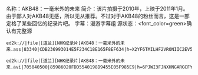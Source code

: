 名称：AKB48：一毫米外的未来
简介：该片拍摄于2010年，上映于2011年1月。由于鄙人对AKB48无感，所以无从推荐。不过对于AKB48的粉丝而言，这是一部定格了某些回忆的纪录片吧。
字幕：漫游字幕组
源状态：<font_color=green>确认有完整源</font>
```
ed2k://|file|[道兰][NHK纪录片]AKB48：一毫米外的未来.ass|83340|CDB236993014E5F234C18E165F8EF634|h=X2YF6TMILHF2VRONIIC2EV5J4BLENISX|/

ed2k://|file|[道兰][NHK纪录片]AKB48：一毫米外的未来.avi|705040500|85986020FDD5540198D9455E05F985E9|h=6PJWI3FJNXHNGARGCFYL3VPC3AVVKEHY|/
```
